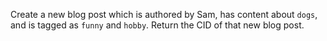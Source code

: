 Create a new blog post which is authored by Sam, has content about `dogs`, and is tagged as `funny` and `hobby`. Return the CID of that new blog post.
